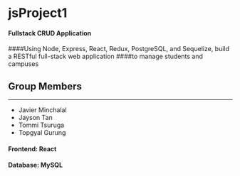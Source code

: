 # jsProject1

#### Fullstack CRUD Application
####Using Node, Express, React, Redux, PostgreSQL, and Sequelize, build a RESTful full-stack web application
####to manage students and campuses

Group Members
----
----
* Javier Minchalal
* Jayson Tan
* Tommi Tsuruga
* Topgyal Gurung


#### Frontend: React
#### Database: MySQL 

